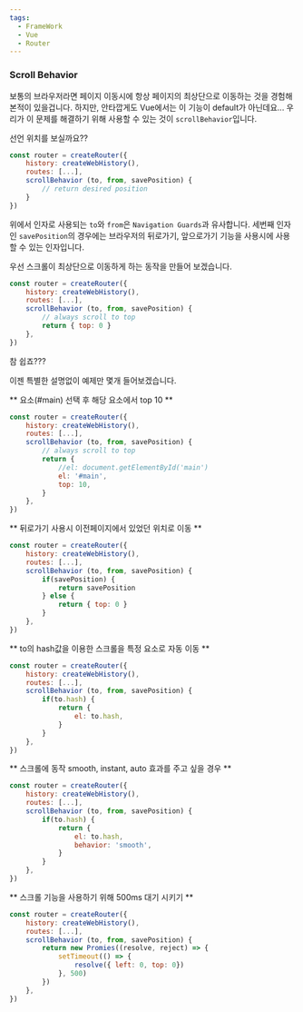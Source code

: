 ```yaml
---
tags:
  - FrameWork
  - Vue
  - Router
---
```

### Scroll Behavior
보통의 브라우저라면 페이지 이동시에 항상 페이지의 최상단으로 이동하는 것을 경험해 본적이 있을겁니다.
하지만, 안타깝게도 Vue에서는 이 기능이 default가 아닌데요...
우리가 이 문제를 해결하기 위해 사용할 수 있는 것이 `scrollBehavior`입니다.

선언 위치를 보실까요??

```javascript title:"/src/router/index.js"
const router = createRouter({
    history: createWebHistory(),
    routes: [...],
    scrollBehavior (to, from, savePosition) {
        // return desired position
    }
})
```

위에서 인자로 사용되는 `to`와 `from`은 `Navigation Guards`과 유사합니다.
세번째 인자인 `savePosition`의 경우에는 브라우저의 뒤로가기, 앞으로가기 기능을 사용시에 사용할 수 있는 인자입니다.

우선 스크롤이 최상단으로 이동하게 하는 동작을 만들어 보겠습니다.

```javascript title:"/src/router/index.js"
const router = createRouter({
    history: createWebHistory(),
    routes: [...],
    scrollBehavior (to, from, savePosition) {
        // always scroll to top
        return { top: 0 }
    },
})
```

참 쉽죠???

이젠 특별한 설명없이 예제만 몇개 들어보겠습니다.

** 요소(#main) 선택 후 해당 요소에서 top 10 **

```javascript title:"/src/router/index.js"
const router = createRouter({
    history: createWebHistory(),
    routes: [...],
    scrollBehavior (to, from, savePosition) {
        // always scroll to top
        return {
            //el: document.getElementById('main')
            el: '#main',
            top: 10,
        }
    },
})
```

** 뒤로가기 사용시 이전페이지에서 있었던 위치로 이동 **

```javascript title:"/src/router/index.js"
const router = createRouter({
    history: createWebHistory(),
    routes: [...],
    scrollBehavior (to, from, savePosition) {
        if(savePosition) {
            return savePosition
        } else {
            return { top: 0 }
        }
    },
})
```

** to의 hash값을 이용한 스크롤을 특정 요소로 자동 이동 **

```javascript title:"/src/router/index.js"
const router = createRouter({
    history: createWebHistory(),
    routes: [...],
    scrollBehavior (to, from, savePosition) {
        if(to.hash) {
            return {
                el: to.hash,
            }
        }
    },
})
```

** 스크롤에 동작 smooth, instant, auto 효과를 주고 싶을 경우 **

```javascript title:"/src/router/index.js"
const router = createRouter({
    history: createWebHistory(),
    routes: [...],
    scrollBehavior (to, from, savePosition) {
        if(to.hash) {
            return {
                el: to.hash,
                behavior: 'smooth',
            }
        }
    },
})
```

** 스크롤 기능을 사용하기 위해 500ms 대기 시키기 **

```javascript title:"/src/router/index.js"
const router = createRouter({
    history: createWebHistory(),
    routes: [...],
    scrollBehavior (to, from, savePosition) {
        return new Promies((resolve, reject) => {
            setTimeout(() => {
                resolve({ left: 0, top: 0})
            }, 500)
        })
    },
})
```